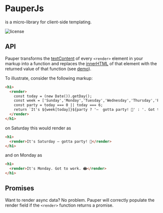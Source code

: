 # PauperJs
is a micro-library for client-side templating.

![license](https://img.shields.io/github/license/mashape/apistatus.svg?style=for-the-badge)

## API
Pauper transforms the [textContent](https://developer.mozilla.org/en-US/docs/Web/API/Node/textContent) of every `<render>` element in your markup into a function and replaces the [innerHTML](https://developer.mozilla.org/en-US/docs/Web/API/Element/innerHTML) of that element with the returned value of that function (see [demo](https://jzwood.github.io/PauperJs/demo/)).

To illustrate, consider the following markup:
```html
<h1>
  <render>
    const today = (new Date()).getDay();
    const week = ['Sunday','Monday','Tuesday','Wednesday','Thursday','Friday','Saturday'];
    const party = today === 0 || today === 6;
    return `It's ${week[today]}${party ? '—  gotta party! 🍹' : '. Got to work. 🖨'}`;
  </render>
</h1>
```

on Saturday this would render as
```html
<h1>
  <render>It's Saturday — gotta party! 🍹</render>
</h1>
```
and on Monday as
```html
<h1>
  <render>It's Monday. Got to work. 🖨</render>
</h1>
```

## Promises
Want to render async data? No problem. Pauper will correctly populate the render field if the `<render>` function returns a promise.
